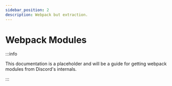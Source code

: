 ```yaml
---
sidebar_position: 2
description: Webpack but extraction.
---
```


# Webpack Modules

:::info

This documentation is a placeholder and will be a guide for getting webpack modules from Discord's internals.

:::